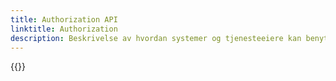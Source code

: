 ```yaml
---
title: Authorization API
linktitle: Authorization
description: Beskrivelse av hvordan systemer og tjenesteeiere kan benytte Maskinporten eller ID-porten for å få tilgang til APIer i Altinn 3.
---
```


{{<children />}}